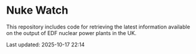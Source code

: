 # Nuke Watch

This repository includes code for retrieving the latest information available on the output of EDF nuclear power plants in the UK.

Last updated: 2025-10-17 22:14